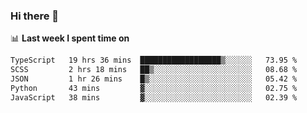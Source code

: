 ### Hi there 👋

<!--
**DBvc/DBvc** is a ✨ _special_ ✨ repository because its `README.md` (this file) appears on your GitHub profile.

Here are some ideas to get you started:

- 🔭 I’m currently working on ...
- 🌱 I’m currently learning ...
- 👯 I’m looking to collaborate on ...
- 🤔 I’m looking for help with ...
- 💬 Ask me about ...
- 📫 How to reach me: ...
- 😄 Pronouns: ...
- ⚡ Fun fact: ...
-->

📊 **Last week I spent time on**
<!--START_SECTION:waka-->

```txt
TypeScript   19 hrs 36 mins  ██████████████████▒░░░░░░   73.95 %
SCSS         2 hrs 18 mins   ██▒░░░░░░░░░░░░░░░░░░░░░░   08.68 %
JSON         1 hr 26 mins    █▒░░░░░░░░░░░░░░░░░░░░░░░   05.42 %
Python       43 mins         ▓░░░░░░░░░░░░░░░░░░░░░░░░   02.75 %
JavaScript   38 mins         ▓░░░░░░░░░░░░░░░░░░░░░░░░   02.39 %
```

<!--END_SECTION:waka-->

